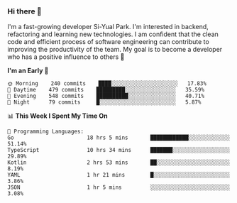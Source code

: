 ### Hi there 👋


I'm a fast-growing developer Si-Yual Park. I'm interested in backend, refactoring and learning new technologies. I am confident that the clean code and efficient process of software engineering can contribute to improving the productivity of the team. My goal is to become a developer who has a positive influence to others 🔭

<!--START_SECTION:waka-->
**I'm an Early 🐤** 

```text
🌞 Morning    240 commits    ████░░░░░░░░░░░░░░░░░░░░░   17.83% 
🌆 Daytime    479 commits    █████████░░░░░░░░░░░░░░░░   35.59% 
🌃 Evening    548 commits    ██████████░░░░░░░░░░░░░░░   40.71% 
🌙 Night      79 commits     █░░░░░░░░░░░░░░░░░░░░░░░░   5.87%

```


📊 **This Week I Spent My Time On** 

```text
💬 Programming Languages: 
Go                       18 hrs 5 mins       ████████████░░░░░░░░░░░░░   51.14% 
TypeScript               10 hrs 34 mins      ███████░░░░░░░░░░░░░░░░░░   29.89% 
Kotlin                   2 hrs 53 mins       ██░░░░░░░░░░░░░░░░░░░░░░░   8.19% 
YAML                     1 hr 21 mins        █░░░░░░░░░░░░░░░░░░░░░░░░   3.86% 
JSON                     1 hr 5 mins         ░░░░░░░░░░░░░░░░░░░░░░░░░   3.08%

```


<!--END_SECTION:waka-->
